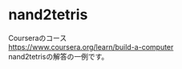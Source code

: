 # nand2tetris
Courseraのコース  
  https://www.coursera.org/learn/build-a-computer  
nand2tetrisの解答の一例です。  


